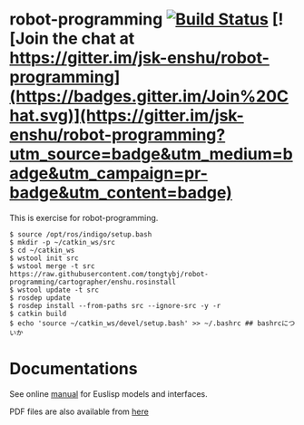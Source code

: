 robot-programming [![Build Status](https://travis-ci.org/jsk-enshu/robot-programming.svg?branch=master)](https://travis-ci.org/jsk-enshu/robot-programming) [![Join the chat at https://gitter.im/jsk-enshu/robot-programming](https://badges.gitter.im/Join%20Chat.svg)](https://gitter.im/jsk-enshu/robot-programming?utm_source=badge&utm_medium=badge&utm_campaign=pr-badge&utm_content=badge)
=================

This is exercise for robot-programming.

```
$ source /opt/ros/indigo/setup.bash   
$ mkdir -p ~/catkin_ws/src
$ cd ~/catkin_ws   
$ wstool init src
$ wstool merge -t src https://raw.githubusercontent.com/tongtybj/robot-programming/cartographer/enshu.rosinstall
$ wstool update -t src
$ rosdep update                                                                                          
$ rosdep install --from-paths src --ignore-src -y -r                                                                 
$ catkin build
$ echo 'source ~/catkin_ws/devel/setup.bash' >> ~/.bashrc ## bashrcについか
```

Documentations
=================
See online [manual](http://jsk-enshu.github.io/robot-programming/) for Euslisp models and interfaces.

PDF files are also available from [here](http://jsk-enshu.github.io/robot-programming/robot_programming_manual.pdf)

